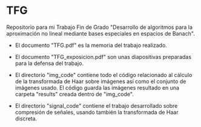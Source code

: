 # TFG

Repositorio para mi Trabajo Fin de Grado "Desarrollo de algoritmos para la aproximación no lineal mediante bases especiales en espacios de Banach".

- El documento "TFG.pdf" es la memoria del trabajo realizado.

- El documento "TFG\_exposicion.pdf" son unas diapositivas preparadas para la defensa del trabajo.

- El directorio "img\_code" contiene todo el código relacionado al cálculo de la transformada de Haar sobre imágenes así como el conjunto de imágenes usado. El código guarda las imágenes resultado en una carpeta "results" creada dentro de "img\_code".

- El directorio "signal\_code" contiene el trabajo desarrollado sobre compresión de señales, usando también la transformada de Haar discreta.
